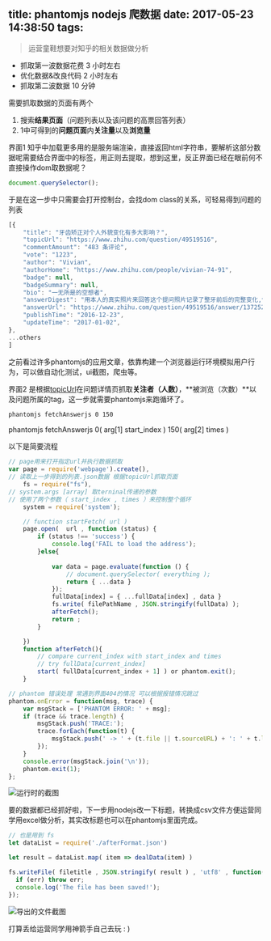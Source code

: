title: phantomjs nodejs 爬数据
date: 2017-05-23 14:38:50
tags: 
---

> 运营童鞋想要对知乎的相关数据做分析

- 抓取第一波数据花费 3 小时左右
- 优化数据&改良代码  2 小时左右
- 抓取第二波数据     10 分钟

需要抓取数据的页面有两个

1. 搜索**结果页面**（问题列表以及该问题的高票回答列表）
1. 1中可得到的**问题页面**内**关注量**以及**浏览量**

界面1 知乎中加载更多用的是服务端渲染，直接返回html字符串，要解析这部分数据呢需要结合界面中的标签，用正则去提取，想到这里，反正界面已经在眼前何不直接操作dom取数据呢？

```javascript
document.querySelector();
```

于是在这一步中只需要会打开控制台，会找dom class的关系，可轻易得到问题的列表 

```javascript
[{
	"title": "牙齿矫正对个人外貌变化有多大影响？",
	"topicUrl": "https://www.zhihu.com/question/49519516",
	"commentAmount": "483 条评论",
	"vote": "1223",
	"author": "Vivian",
	"authorHome": "https://www.zhihu.com/people/vivian-74-91",
	"badge": null,
	"badgeSummary": null,
	"bio": "一无所是的空想者",
	"answerDigest": "用本人的真实照片来回答这个提问照片记录了整牙前后的完整变化,包括牙齿和脸型,29岁才开始矫正,历时一年半,期间经历了戴着牙套拍婚纱照,举办婚礼,旅行…... 什么感觉?要上天啊哈哈哈哈哈~所以,可能angelababy 真的只是做了牙齿矫正而已!一直觉得自己牙齿不…显示全部",
	"answerUrl": "https://www.zhihu.com/question/49519516/answer/137252689",
	"publishTime": "2016-12-23",
	"updateTime": "2017-01-02",
},
...others
]
```

之前看过许多phantomjs的应用文章，依靠构建一个浏览器运行环境模拟用户行为，可以做自动化测试，ui截图，爬虫等。

界面2 是根据[topicUrl](https://www.zhihu.com/question/49519516)在问题详情页抓取**关注者（人数）**，**被浏览（次数）**以及问题所属的tag，这一步就需要phantomjs来跑循环了。


```sh  
phantomjs fetchAnswerjs 0 150 
```
phantomjs fetchAnswerjs 0( arg[1] start_index ) 150( arg[2] times )

以下是简要流程

```javascript
// page用来打开指定url并执行数据抓取
var page = require('webpage').create(), 
// 读取上一步得到的列表.json数据 根据topicUrl抓取页面
    fs = require("fs"),
// system.args [array] 取terninal传递的参数 
// 使用了两个参数（ start_index , times ）来控制整个循环  
    system = require('system');

    // function startFetch( url )
	page.open(  url , function (status) {
	    if (status !== 'success') {
	        console.log('FAIL to load the address');
	    }else{    	
	    	
		    var data = page.evaluate(function () {
                // document.querySelector( everything );
                return { ...data }
		    });
            fullData[index] = { ...fullData[index] , data }
            fs.write( filePathName , JSON.stringify(fullData) );
			afterFetch();
			return ;
	    }

	})
    function afterFetch(){
        // compare current_index with start_index and times
        // try fullData[current_index]
        start( fullData[current_index + 1] ) or phantom.exit();
    }

// phantom 错误处理 常遇到界面404的情况 可以根据报错情况跳过
phantom.onError = function(msg, trace) {
    var msgStack = ['PHANTOM ERROR: ' + msg];
    if (trace && trace.length) {
        msgStack.push('TRACE:');
        trace.forEach(function(t) {
            msgStack.push(' -> ' + (t.file || t.sourceURL) + ': ' + t.line + (t.function ? ' (in function ' + t.function +')' : ''));
        });
    }
    console.error(msgStack.join('\n'));
    phantom.exit(1);
};
```

![运行时的截图](http://7xndda.com1.z0.glb.clouddn.com/zhihu.gif)

要的数据都已经抓好啦，下一步用nodejs改一下标题，转换成csv文件方便运营同学用excel做分析，其实改标题也可以在phantomjs里面完成。

```javascript
// 也是用到 fs
let dataList = require('./afterFormat.json')

let result = dataList.map( item => dealData(item) ) 

fs.writeFile( filetitle , JSON.stringify( result ) , 'utf8' , function(err){
  if (err) throw err;
  console.log('The file has been saved!');
});

```

![导出的文件截图](http://7xndda.com1.z0.glb.clouddn.com/%E5%BE%AE%E4%BF%A1%E6%88%AA%E5%9B%BE_20170523162357.png)

打算丢给运营同学用神箭手自己去玩 : )

